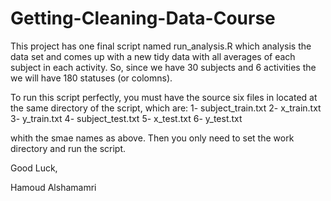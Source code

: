 Getting-Cleaning-Data-Course
============================
This project has one final script named run_analysis.R which analysis the data set and comes up with a new tidy data with all averages of each subject in each activity.
So, since we have 30 subjects and 6 activities the we will have 180 statuses (or colomns).

To run this script perfectly, you must have the source six files in located at the same directory of the script, which are:
1- subject_train.txt
2- x_train.txt
3- y_train.txt
4- subject_test.txt
5- x_test.txt
6- y_test.txt

whith the smae names as above. 
Then you only need to set the work directory and run the script.

Good Luck,

Hamoud Alshamamri
